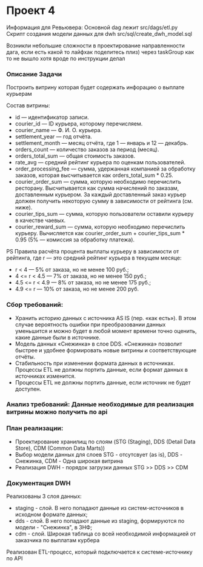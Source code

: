 # Проект 4
Информация для Ревьювера:
Основной dag лежит src/dags/etl.py
Скрипт создания модели данных для dwh src/sql/create_dwh_model.sql

Возникли небольшие сложности в проектирование направленности дага, если есть какой то лайфхак поделитесь плиз) через taskGroup как то не вышло хотя вроде по инструкции делал

### Описание Задачи
Построить витрину которая будет содержать инфорацию о выплате курьерам

Состав витрины:
- id — идентификатор записи.
- courier_id — ID курьера, которому перечисляем.
- courier_name — Ф. И. О. курьера.
- settlement_year — год отчёта.
- settlement_month — месяц отчёта, где 1 — январь и 12 — декабрь.
- orders_count — количество заказов за период (месяц).
- orders_total_sum — общая стоимость заказов.
- rate_avg — средний рейтинг курьера по оценкам пользователей.
- order_processing_fee — сумма, удержанная компанией за обработку заказов, которая высчитывается как orders_total_sum * 0.25.
- courier_order_sum — сумма, которую необходимо перечислить ресторану. Высчитывается как сумма начислений по заказам, доставленным курьером. За каждый доставленный заказ курьер должен получить некоторую сумму в зависимости от рейтинга (см. ниже).
- courier_tips_sum — сумма, которую пользователи оставили курьеру в качестве чаевых.
- courier_reward_sum — сумма, которую необходимо перечислить курьеру. Вычисляется как courier_order_sum + courier_tips_sum * 0.95 (5% — комиссия за обработку платежа).

PS Правила расчёта процента выплаты курьеру в зависимости от рейтинга, где r — это средний рейтинг курьера в текущем месяце:
- r < 4 — 5% от заказа, но не менее 100 руб.;
- 4 <= r < 4.5 — 7% от заказа, но не менее 150 руб.;
- 4.5 <= r < 4.9 — 8% от заказа, но не менее 175 руб.;
- 4.9 <= r — 10% от заказа, но не менее 200 руб.

### Сбор требований:
- Хранить историю данных с источника AS IS (пер. «как есть»). В этом случае вероятность ошибки при преобразовании данных уменьшится и можно будет в любой момент времени точно оценить, какие данные были в источнике.
- Модель данных «Снежинка» в слое DDS. «Снежинка» позволит быстрее и удобнее формировать новые витрины и соответствующие отчёты.
- Стабильность при изменении формата данных в источниках. Процессы ETL не должны портить данные, если формат данных в источниках изменится.
- Процессы ETL не должны портить данные, если источник не будет доступен.

### Анализ требований: Данные необходимые для реализация витрины можно получить по api

### План реализации:
- Проектирование хранилищ по слоям (STG (Staging), DDS (Detail Data Store), CDM (Common Data Marts))
- Выбор модели данных для слоев STG - отсутсвует (as is), DDS - Снежинка, CDM - Одна широкая витрина
- Реализация DWH - порядок загрузки данных STG >> DDS >> CDM

### Документация DWH
Реализованы 3 слоя данных: 
- staging - слой. В него попадают данные из систем-источников в исходном формате данных;
- dds - слой. В него попадают данные из staging, формируются по модели - "Снежинка", в 3НФ;
- cdm - слой. Широкая таблица со всей необходимой информацией от заказчика по выплатам курбера

Реализован ETL-процесс, который подключается к системе-источнику по API
